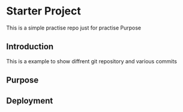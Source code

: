 # Starter Project 
This is a simple practise repo just for practise Purpose

## Introduction 
This is a example to show diffrent git repository and various commits 

## Purpose

## Deployment 